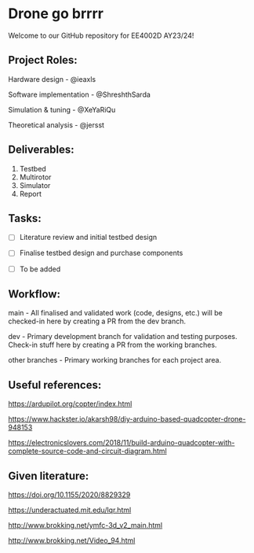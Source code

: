 # Drone go brrrr

Welcome to our GitHub repository for EE4002D AY23/24!


## Project Roles:
Hardware design         - @ieaxls

Software implementation - @ShreshthSarda

Simulation & tuning     - @XeYaRiQu

Theoretical analysis    - @jersst


## Deliverables:
1. Testbed
2. Multirotor
3. Simulator
4. Report


## Tasks:
- [ ] Literature review and initial testbed design
- [ ] Finalise testbed design and purchase components
- [ ] To be added


## Workflow:
main - All finalised and validated work (code, designs, etc.) will be checked-in here by creating a PR from the dev branch.

dev - Primary development branch for validation and testing purposes. Check-in stuff here by creating a PR from the working branches.

other branches - Primary working branches for each project area.


## Useful references:
https://ardupilot.org/copter/index.html

https://www.hackster.io/akarsh98/diy-arduino-based-quadcopter-drone-948153

https://electronicslovers.com/2018/11/build-arduino-quadcopter-with-complete-source-code-and-circuit-diagram.html


## Given literature:
https://doi.org/10.1155/2020/8829329

https://underactuated.mit.edu/lqr.html

http://www.brokking.net/ymfc-3d_v2_main.html

http://www.brokking.net/Video_94.html
